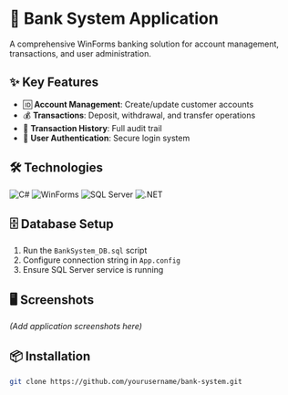 # 🏦 Bank System Application

A comprehensive WinForms banking solution for account management, transactions, and user administration.

## ✨ Key Features
- 🆔 **Account Management**: Create/update customer accounts
- 💰 **Transactions**: Deposit, withdrawal, and transfer operations
- 📜 **Transaction History**: Full audit trail
- 🔐 **User Authentication**: Secure login system

## 🛠️ Technologies
![C#](https://img.shields.io/badge/C%23-239120?logo=c-sharp&logoColor=white)
![WinForms](https://img.shields.io/badge/WinForms-5C2D91?logo=.net&logoColor=white)
![SQL Server](https://img.shields.io/badge/SQL%20Server-CC2927?logo=microsoft-sql-server&logoColor=white)
![.NET](https://img.shields.io/badge/.NET%204.8-512BD4?logo=dotnet&logoColor=white)

## 🗄️ Database Setup
1. Run the `BankSystem_DB.sql` script
2. Configure connection string in `App.config`
3. Ensure SQL Server service is running

## 🖥️ Screenshots
*(Add application screenshots here)*

## 📦 Installation
```bash
git clone https://github.com/yourusername/bank-system.git
